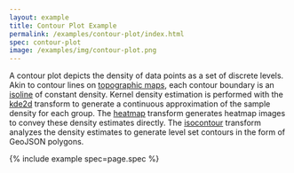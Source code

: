 ```yaml
---
layout: example
title: Contour Plot Example
permalink: /examples/contour-plot/index.html
spec: contour-plot
image: /examples/img/contour-plot.png
---
```


A contour plot depicts the density of data points as a set of discrete levels. Akin to contour lines on [topographic maps](https://en.wikipedia.org/wiki/Topographic_map), each contour boundary is an [isoline](https://en.wikipedia.org/wiki/Contour_line) of constant density. Kernel density estimation is performed with the [kde2d](../../docs/transforms/kde2d) transform to generate a continuous approximation of the sample density for each group. The [heatmap](../../docs/transforms/heatmap) transform generates heatmap images to convey these density estimates directly. The [isocontour](../../docs/transforms/isocontour) transform analyzes the density estimates to generate level set contours in the form of GeoJSON polygons.

{% include example spec=page.spec %}
